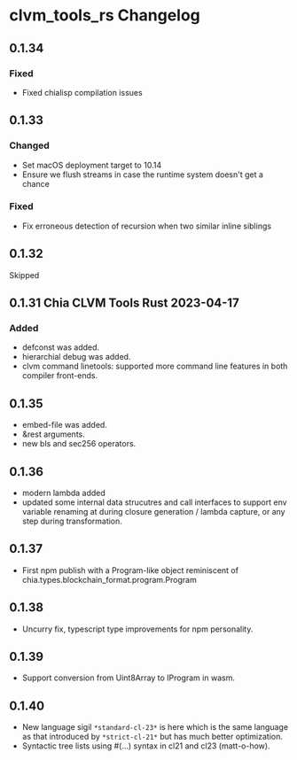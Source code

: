 # clvm_tools_rs Changelog

## 0.1.34
### Fixed
- Fixed chialisp compilation issues


## 0.1.33
### Changed
- Set macOS deployment target to 10.14
- Ensure we flush streams in case the runtime system doesn't get a chance
### Fixed
- Fix erroneous detection of recursion when two similar inline siblings


## 0.1.32
Skipped

## 0.1.31 Chia CLVM Tools Rust 2023-04-17

### Added

- defconst was added.
- hierarchial debug was added.
- clvm command linetools: supported more command line features in both compiler front-ends.

## 0.1.35 

- embed-file was added.
- &rest arguments.
- new bls and sec256 operators.

## 0.1.36

- modern lambda added
- updated some internal data strucutres and call interfaces to support env variable renaming at during closure generation / lambda capture, or any step during transformation.

## 0.1.37

- First npm publish with a Program-like object reminiscent of
  chia.types.blockchain_format.program.Program

## 0.1.38

- Uncurry fix, typescript type improvements for npm personality.

## 0.1.39

- Support conversion from Uint8Array to IProgram in wasm.

## 0.1.40

- New language sigil ```*standard-cl-23*``` is here which is the same language as that introduced by ```*strict-cl-21*``` but has much better optimization.
- Syntactic tree lists using #(...) syntax in cl21 and cl23 (matt-o-how).
